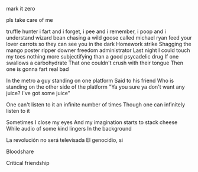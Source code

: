 mark it zero

pls take care of me

truffle hunter
i fart and i forget, i pee and i remember, i poop and i understand
wizard bean
chasing a wild goose called michael ryan
feed your lover carrots so they can see you in the dark
Homework strike 
Shagging the mango 
poster ripper downer 
freedom administrator
Last night I could touch my toes 
nothing more subjectifying than a good psycadelic drug 
If one swallows a carbohydrate 
That one couldn't crush with their tongue
Then one is gonna fart real bad

In the metro
a guy standing on one platform
Said to his friend 
Who is standing on the other side of the platform 
"Ya you sure ya don't want any juice? I've got some juice"


One can't listen to it an infinite number of times
Though one can infinitely listen to it

Sometimes I close my eyes
And my imagination starts to stack cheese
While audio of some kind lingers In the background 

La revolución no será televisada 
El genocidio, si

Bloodshare

Critical friendship 
